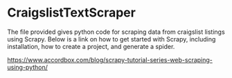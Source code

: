 # CraigslistTextScraper

The file provided gives python code for scraping data from craigslist listings using Scrapy. Below is a link on how to get started with Scrapy, including installation, how to create a project, and generate a spider.

https://www.accordbox.com/blog/scrapy-tutorial-series-web-scraping-using-python/

